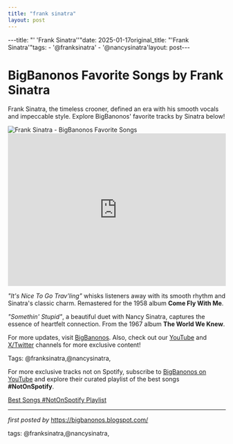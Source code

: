 ```yaml
---
title: "frank sinatra"
layout: post
---
```

---title: "' 'Frank Sinatra''"date: 2025-01-17original_title: "'Frank Sinatra'"tags:  - '@franksinatra'  - '@nancysinatra'layout: post---<!-- Title of the Post --><h1 >BigBanonos Favorite Songs by Frank Sinatra</h1> <!-- Introductory Text --><p >Frank Sinatra, the timeless crooner, defined an era with his smooth vocals and impeccable style. Explore BigBanonos' favorite tracks by Sinatra below!</p> <!-- Featured Image --><div > <img src="https://i.scdn.co/image/fc4e0f474fb4c4cb83617aa884dc9fd9822d4411" alt="Frank Sinatra - BigBanonos Favorite Songs" /></div> <!-- Spotify Embed --><div > <iframe src="https://open.spotify.com/embed/playlist/0CbRqGuoelDamsAjV72CLh?utm_source=generator" width="100%" height="352" frameborder="0" allowfullscreen="" allow="autoplay; clipboard-write; encrypted-media; fullscreen; picture-in-picture" loading="lazy"></iframe></div> <!-- Song Information --><div > <p><em>"It's Nice To Go Trav'ling"</em> whisks listeners away with its smooth rhythm and Sinatra's classic charm. Remastered for the 1958 album <strong>Come Fly With Me</strong>.</p> <p><em>"Somethin' Stupid"</em>, a beautiful duet with Nancy Sinatra, captures the essence of heartfelt connection. From the 1967 album <strong>The World We Knew</strong>.</p></div> <!-- Footer Links --><div > <p>For more updates, visit <a href="https://bigbanonos.blogspot.com/" target="_blank">BigBanonos</a>. Also, check out our <a href="https://www.youtube.com/@BigBanonos" target="_blank">YouTube</a> and <a href="https://x.com/bigbanonos" target="_blank">X/Twitter</a> channels for more exclusive content!</p></div> <!-- Tags --><p >Tags: @franksinatra,@nancysinatra,</p><!--Subscribe and Playlist Links--><div>    <p>For more exclusive tracks not on Spotify, subscribe to <a href="https://www.youtube.com/@BigBanonos" target="_blank">BigBanonos on YouTube</a> and explore their curated playlist of the best songs <strong>#NotOnSpotify</strong>.</p>    <p><a href="https://www.youtube.com/playlist?list=PLtuNtuTatqI0kFahUCbtbfenC_ET5O_tr" target="_blank">Best Songs #NotOnSpotify Playlist<br /></a></p></div><hr /><p><em>first posted by</em> <a href="https://bigbanonos.blogspot.com/" rel="noopener" target="_new">https://bigbanonos.blogspot.com/</a></p><p>tags: @franksinatra,@nancysinatra,</p>
